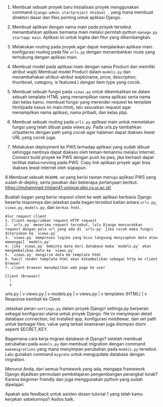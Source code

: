 1. Membuat sebuah proyek baru
    Inisialisasi proyek menggunakan command `django-admin startproject UniGoal .` yang mana membuat direktori dasar dan files penting untuk aplikasi Django.

2. Membuat aplikasi dengan nama main pada proyek tersebut.
    menambahkan aplikasi bernama main melalui perintah python `manage.py startapp main`. Aplikasi ini untuk logika dan fitur yang dikembangkan.

3. Melakukan routing pada proyek agar dapat menjalankan aplikasi main.
    konfigurasi routing pada file `urls.py` dengan menambahkan route yang terhubung dengan aplikasi main. 

4. Membuat model pada aplikasi main dengan nama Product dan memiliki atribut wajib
    Membuat model Product dalam `models.py` dan menambahakan atribut-atribut wajib(name, price, description, thumbnail, category, is featured.) dengan item type yang cocok.

5. Membuat sebuah fungsi pada `views.py` untuk dikembalikan ke dalam sebuah template HTML yang menampilkan nama aplikasi serta nama dan kelas kamu.
    membuat fungsi yang merender request ke template html(pada kasus ini main.html), lalu sesuaikan request agar menampilkan nama aplikasi, nama pribadi, dan kelas pbp.

6. Membuat sebuah routing pada `urls.py` aplikasi main untuk memetakan fungsi yang telah dibuat pada views.py.
    Pada urls.py tambahkan urlpatterns dengan path yang cocok agar halaman dapat diakses lewat URL yang cocok juga.

7. Melakukan deployment ke PWS terhadap aplikasi yang sudah dibuat sehingga nantinya dapat diakses oleh teman-temanmu melalui Internet.
    Connect build proyek ke PWS dengan push ke pws, jika berhasil dapat terlihat status:running pada PWS. Copy link aplikasi proyek agar bisa diakses lewat internet oleh siapapun.

8.Membuat sebuah `README.md` yang berisi tautan menuju aplikasi PWS yang sudah di-deploy, serta jawaban dari beberapa pertanyaan berikut.
    https://muhammad-tristan41-unigoal.pbp.cs.ui.ac.id/


Buatlah bagan yang berisi request client ke web aplikasi berbasis Django beserta responnya dan jelaskan pada bagan tersebut kaitan antara `urls.py`, `views.py`, `models.py`, dan `berkas html`.

    Alur request client
    1. Client mengirimkan request HTTP request
    2. `urls.py` menerima request tersebut, lalu Django mencocokkan request dengan pola url yang ada di `urls.py` jika cocok maka fungsi diteruskan ke `views.py`
    3. `views.py` memproses logika yang bisa langsung menyiapkan data atau memanggil `models.py`
    4. jika `views.py` meminta data dari database maka `models.py` akan mengembalikan data ke `views.py`
    5. `views.py` mengirim data ke template html
    6. hasil render template html akan dikembalikan sebagai http ke client browser
    7. client browser menampilkan web page ke user

    Client (Browser)
      |
      v
   urls.py
      |
      v
   views.py
      |
      v
   models.py
      |
      v
   views.py
      |
      v
   templates (HTML) 
      |
      v
   Response kembali ke Client

Jelaskan peran `settings.py` dalam proyek Django!
    settings.py berperan sebagai konfigurasi utama untuk proyek Django. file ini menyimpan detail database connection, list installed app, konfigurasi middlewar, dan set path untuk berbagai files. value yang terkait keamanan juga disimpan disini seperti SECRET_KEY.

Bagaimana cara kerja migrasi database di Django?
    setelah membuat perubahan pada `models.py` dan membuat migration dengan command `makemigrations` yang mana manyimpan perubahan pada `models.py` tersebut. Lalu gunakan command `migrate` untuk mengupdate database dengan migration.

Menurut Anda, dari semua framework yang ada, mengapa framework Django dijadikan permulaan pembelajaran pengembangan perangkat lunak?
    Karena beginner friendly dan juga menggunakan python yang sudah dipelajari.

Apakah ada feedback untuk asisten dosen tutorial 1 yang telah kamu kerjakan sebelumnya?
Asdos baik.